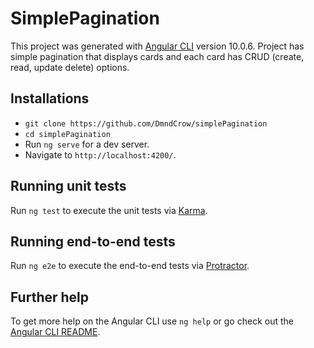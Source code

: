 # SimplePagination

This project was generated with [Angular CLI](https://github.com/angular/angular-cli) version 10.0.6. Project has simple pagination that displays cards and each card has CRUD (create, read, update delete) options.

## Installations

* ```git clone https://github.com/DmndCrow/simplePagination```
* ```cd simplePagination```
* Run `ng serve` for a dev server. 
* Navigate to `http://localhost:4200/`. 


## Running unit tests

Run `ng test` to execute the unit tests via [Karma](https://karma-runner.github.io).

## Running end-to-end tests

Run `ng e2e` to execute the end-to-end tests via [Protractor](http://www.protractortest.org/).

## Further help

To get more help on the Angular CLI use `ng help` or go check out the [Angular CLI README](https://github.com/angular/angular-cli/blob/master/README.md).
